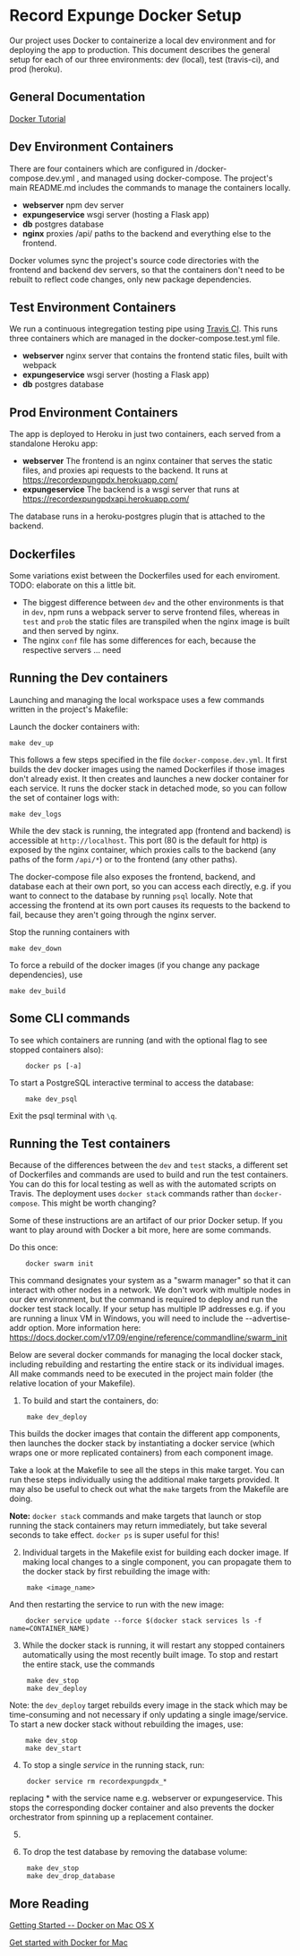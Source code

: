 Record Expunge Docker Setup
===========================

Our project uses Docker to containerize a local dev environment and for deploying the app to production. This document describes the general setup for each of our three environments: dev (local), test (travis-ci), and prod (heroku).

General Documentation
---------------------

[Docker Tutorial](https://docs.docker.com/get-started/)



Dev Environment Containers
--------------------------

There are four containers which are configured in /docker-compose.dev.yml , and managed using docker-compose. The project's main README.md includes the commands to manage the containers locally.

 - **webserver** npm dev server
 - **expungeservice** wsgi server (hosting a Flask app)
 - **db** postgres database
 - **nginx** proxies /api/ paths to the backend and everything else to the frontend.

Docker volumes sync the project's source code directories with the frontend and backend dev servers, so that the containers don't need to be rebuilt to reflect code changes, only new package dependencies.

Test Environment Containers
---------------------------

We run a continuous integregation testing pipe using [Travis CI](https://travis-ci.com/). This runs three containers which are managed in the docker-compose.test.yml file.

 - **webserver** nginx server that contains the frontend static files, built with webpack
 - **expungeservice** wsgi server (hosting a Flask app)
 - **db** postgres database

Prod Environment Containers
---------------------------

The app is deployed to Heroku in just two containers, each served from a standalone Heroku app:

 - **webserver** The frontend is an nginx container that serves the static files, and proxies api requests to the backend. It runs at https://recordexpungpdx.herokuapp.com/
 - **expungeservice** The backend is a wsgi server that runs at https://recordexpungpdxapi.herokuapp.com/

The database runs in a heroku-postgres plugin that is attached to the backend.

Dockerfiles
-----------

Some variations exist between the Dockerfiles used for each enviroment. TODO: elaborate on this a little bit.

 - The biggest difference between `dev` and the other environments is that in `dev`, npm runs a webpack server to serve frontend files, whereas in `test` and `prob` the static files are transpiled when the nginx image is built and then served by nginx.
 - The nginx `conf` file has some differences for each, because the respective servers ... need

Running the Dev containers
--------------------------

Launching and managing the local workspace uses a few commands written in the project's Makefile:

Launch the docker containers with:

```
make dev_up
```

This follows a few steps specified in the file `docker-compose.dev.yml`. It first builds the dev docker images using the named Dockerfiles if those images don't already exist. It then creates and launches a new docker container for each service. It runs the docker stack in detached mode, so you can follow the set of container logs with:

```
make dev_logs
```

While the dev stack is running, the integrated app (frontend and backend) is accessible at `http://localhost`. This port (80 is the default for http) is exposed by the nginx container, which proxies calls to the backend (any paths of the form `/api/*`) or to the frontend (any other paths).

The docker-compose file also exposes the frontend, backend, and database each at their own port, so you can access each directly, e.g. if you want to connect to the database by running `psql` locally. Note that accessing the frontend at its own port causes its requests to the backend to fail, because they aren't going through the nginx server.

Stop the running containers with

```
make dev_down
```

To force a rebuild of the docker images (if you change any package dependencies), use

```
make dev_build
```

Some CLI commands
-----------------

To see which containers are running (and with the optional flag to see stopped containers also):


        docker ps [-a]


To start a PostgreSQL interactive terminal to access the database:

        make dev_psql

Exit the psql terminal with `\q`.

Running the Test containers
---------------------------

Because of the differences between the `dev` and `test` stacks, a different set of Dockerfiles and commands are used to build and run the test containers. You can do this for local testing as well as with the automated scripts on Travis. The deployment uses `docker stack` commands rather than `docker-compose`. This might be worth changing?

Some of these instructions are an artifact of our prior Docker setup. If you want to play around with Docker a bit more, here are some commands.

Do this once:


        docker swarm init


This command designates your system as a "swarm manager" so that it can interact with other nodes in a network. We don't work with multiple nodes in our dev environment, but the command is required to deploy and run the docker test stack locally. If your setup has multiple IP addresses e.g. if you are running a linux VM in Windows, you will need to include the --advertise-addr option. More information here: https://docs.docker.com/v17.09/engine/reference/commandline/swarm_init

Below are several docker commands for managing the local docker stack, including rebuilding and restarting the entire stack or its individual images. All make commands need to be executed in the project main folder (the relative location of your Makefile).

1. To build and start the containers, do:


        make dev_deploy


This builds the docker images that contain the different app components, then launches the docker stack by instantiating a docker service (which wraps one or more replicated containers) from each component image.

Take a look at the Makefile to see all the steps in this make target. You can run these steps individually using the additional make targets provided. It may also be useful to check out what the `make` targets from the Makefile are doing.


 **Note:**  `docker stack` commands and make targets that launch or stop running the stack containers may return immediately, but take several seconds to take effect. `docker ps` is super useful for this!

2. Individual targets in the Makefile exist for building each docker image. If making local changes to a single component, you can propagate them to the docker stack by first rebuilding the image with:


        make <image_name>


And then restarting the service to run with the new image:


        docker service update --force $(docker stack services ls -f name=CONTAINER_NAME)


3. While the docker stack is running, it will restart any stopped containers automatically using the most recently built image. To stop and restart the entire stack, use the commands

        make dev_stop
        make dev_deploy

Note: the `dev_deploy` target rebuilds every image in the stack which may be time-consuming and not necessary if only updating a single image/service. To start a new docker stack without rebuilding the images, use:

        make dev_stop
        make dev_start

4. To stop a single *service* in the running stack, run:

        docker service rm recordexpungpdx_*

replacing * with the service name e.g.  webserver or expungeservice. This stops the corresponding docker container and also prevents the docker orchestrator from spinning up a replacement container.

5.

6. To drop the test database by removing the database volume:

        make dev_stop
        make dev_drop_database


More Reading
------------

[Getting Started -- Docker on Mac OS X](https://medium.com/allenhwkim/getting-started-docker-on-mac-os-x-72c64670464a)

[Get started with Docker for Mac](https://docs.docker.com/docker-for-mac/)
